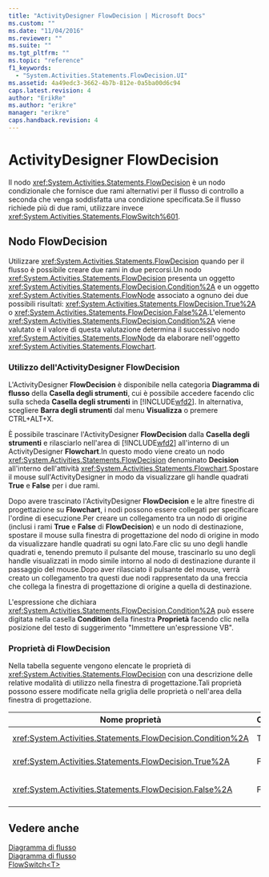 ```yaml
---
title: "ActivityDesigner FlowDecision | Microsoft Docs"
ms.custom: ""
ms.date: "11/04/2016"
ms.reviewer: ""
ms.suite: ""
ms.tgt_pltfrm: ""
ms.topic: "reference"
f1_keywords: 
  - "System.Activities.Statements.FlowDecision.UI"
ms.assetid: 4a49edc3-3662-4b7b-812e-0a5ba00d6c94
caps.latest.revision: 4
author: "ErikRe"
ms.author: "erikre"
manager: "erikre"
caps.handback.revision: 4
---
```

# ActivityDesigner FlowDecision
Il nodo <xref:System.Activities.Statements.FlowDecision> è un nodo condizionale che fornisce due rami alternativi per il flusso di controllo a seconda che venga soddisfatta una condizione specificata.Se il flusso richiede più di due rami, utilizzare invece <xref:System.Activities.Statements.FlowSwitch%601>.  
  
## Nodo FlowDecision  
 Utilizzare <xref:System.Activities.Statements.FlowDecision> quando per il flusso è possibile creare due rami in due percorsi.Un nodo <xref:System.Activities.Statements.FlowDecision> presenta un oggetto <xref:System.Activities.Statements.FlowDecision.Condition%2A> e un oggetto <xref:System.Activities.Statements.FlowNode> associato a ognuno dei due possibili risultati: <xref:System.Activities.Statements.FlowDecision.True%2A> o <xref:System.Activities.Statements.FlowDecision.False%2A>.L'elemento <xref:System.Activities.Statements.FlowDecision.Condition%2A> viene valutato e il valore di questa valutazione determina il successivo nodo <xref:System.Activities.Statements.FlowNode> da elaborare nell'oggetto <xref:System.Activities.Statements.Flowchart>.  
  
### Utilizzo dell'ActivityDesigner FlowDecision  
 L'ActivityDesigner **FlowDecision** è disponibile nella categoria **Diagramma di flusso** della **Casella degli strumenti**, cui è possibile accedere facendo clic sulla scheda **Casella degli strumenti** in [!INCLUDE[wfd2](../workflow-designer/includes/wfd2_md.md)]. In alternativa, scegliere **Barra degli strumenti** dal menu **Visualizza** o premere CTRL\+ALT\+X.  
  
 È possibile trascinare l'ActivityDesigner **FlowDecision** dalla **Casella degli strumenti** e rilasciarlo nell'area di [!INCLUDE[wfd2](../workflow-designer/includes/wfd2_md.md)] all'interno di un ActivityDesigner **Flowchart**.In questo modo viene creato un nodo <xref:System.Activities.Statements.FlowDecision> denominato **Decision** all'interno dell'attività <xref:System.Activities.Statements.Flowchart>.Spostare il mouse sull'ActivityDesigner in modo da visualizzare gli handle quadrati **True** e **False** per i due rami.  
  
 Dopo avere trascinato l'ActivityDesigner **FlowDecision** e le altre finestre di progettazione su **Flowchart**, i nodi possono essere collegati per specificare l'ordine di esecuzione.Per creare un collegamento tra un nodo di origine \(inclusi i rami **True** e **False** di **FlowDecision**\) e un nodo di destinazione, spostare il mouse sulla finestra di progettazione del nodo di origine in modo da visualizzare handle quadrati su ogni lato.Fare clic su uno degli handle quadrati e, tenendo premuto il pulsante del mouse, trascinarlo su uno degli handle visualizzati in modo simile intorno al nodo di destinazione durante il passaggio del mouse.Dopo aver rilasciato il pulsante del mouse, verrà creato un collegamento tra questi due nodi rappresentato da una freccia che collega la finestra di progettazione di origine a quella di destinazione.  
  
 L'espressione che dichiara <xref:System.Activities.Statements.FlowDecision.Condition%2A> può essere digitata nella casella **Condition** della finestra **Proprietà** facendo clic nella posizione del testo di suggerimento "Immettere un'espressione VB".  
  
### Proprietà di FlowDecision  
 Nella tabella seguente vengono elencate le proprietà di <xref:System.Activities.Statements.FlowDecision> con una descrizione delle relative modalità di utilizzo nella finestra di progettazione.Tali proprietà possono essere modificate nella griglia delle proprietà o nell'area della finestra di progettazione.  
  
|Nome proprietà|Obbligatoria|Utilizzo|  
|--------------------|------------------|--------------|  
|<xref:System.Activities.Statements.FlowDecision.Condition%2A>|True|Condizione che determina il percorso seguito dal controllo di flusso.|  
|<xref:System.Activities.Statements.FlowDecision.True%2A>|False|Percorso seguito dal controllo di flusso se viene soddisfatta <xref:System.Activities.Statements.FlowDecision.Condition%2A>.|  
|<xref:System.Activities.Statements.FlowDecision.False%2A>|False|Percorso seguito dal controllo di flusso se non viene soddisfatta <xref:System.Activities.Statements.FlowDecision.Condition%2A>.|  
  
## Vedere anche  
 [Diagramma di flusso](../workflow-designer/flowchart-activity-designers.md)   
 [Diagramma di flusso](../workflow-designer/flowchart-activity-designer.md)   
 [FlowSwitch\<T\>](../workflow-designer/flowswitch-t-activity-designer.md)